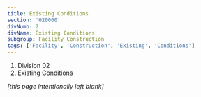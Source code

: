 ```yaml
---
title: Existing Conditions
section: '020000'
divNumb: 2
divName: Existing Conditions
subgroup: Facility Construction
tags: ['Facility', 'Construction', 'Existing', 'Conditions']
---
```


   1. Division 02
   1. Existing Conditions

*[this page intentionally left blank]*

